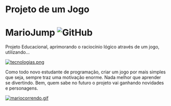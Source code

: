 # Projeto de um Jogo
# MarioJump  ![GitHub](https://img.shields.io/github/license/MarcosDS013/MarioJump)
Projeto Educacional, aprimorando o raciocínio lógico através de um jogo, utilizando... 

[![tecnologias.png](https://i.postimg.cc/rmVvW9PP/tecnologias.png)](https://github.com/MarcosDS013/MarioJump/edit/main/README.md)

Como todo novo estudante de programação, criar um jogo por mais simples que seja, sempre traz uma motivação enorme.
Nada melhor que aprender se divertindo. Bem, quem sabe no futuro o projeto vai ganhando novidades e personagens.

[![mariocorrendo.gif](https://i.postimg.cc/1trzHMMh/mariocorrendo.gif)](https://github.com/MarcosDS013/MarioJump/edit/main/README.md)
